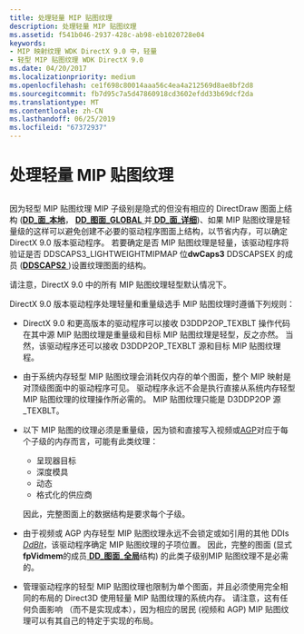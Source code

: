 ```yaml
---
title: 处理轻量 MIP 贴图纹理
description: 处理轻量 MIP 贴图纹理
ms.assetid: f541b046-2937-428c-ab98-eb1020728e04
keywords:
- MIP 映射纹理 WDK DirectX 9.0 中，轻量
- 轻型 MIP 贴图纹理 WDK DirectX 9.0
ms.date: 04/20/2017
ms.localizationpriority: medium
ms.openlocfilehash: ce1f698c80014aaa56c4ea4a212569d8ae8bf2d8
ms.sourcegitcommit: fb7d95c7a5d47860918cd3602efdd33b69dcf2da
ms.translationtype: MT
ms.contentlocale: zh-CN
ms.lasthandoff: 06/25/2019
ms.locfileid: "67372937"
---
```

# <a name="handling-lightweight-mip-map-textures"></a>处理轻量 MIP 贴图纹理


## <span id="ddk_handling_lightweight_mip_map_textures_gg"></span><span id="DDK_HANDLING_LIGHTWEIGHT_MIP_MAP_TEXTURES_GG"></span>


因为轻型 MIP 贴图纹理 MIP 子级别是隐式的但没有相应的 DirectDraw 图面上结构 ([**DD\_面\_本地**](https://docs.microsoft.com/windows/desktop/api/ddrawint/ns-ddrawint-_dd_surface_local)， [**DD\_图面\_GLOBAL** ](https://docs.microsoft.com/windows/desktop/api/ddrawint/ns-ddrawint-_dd_surface_global)并[ **DD\_面\_详细**](https://docs.microsoft.com/windows/desktop/api/ddrawint/ns-ddrawint-_dd_surface_more))、如果 MIP 贴图纹理是轻量级的这样可以避免创建不必要的驱动程序图面上结构，以节省内存，可以确定 DirectX 9.0 版本驱动程序。 若要确定是否 MIP 贴图纹理是轻量，该驱动程序将验证是否 DDSCAPS3\_LIGHTWEIGHTMIPMAP 位**dwCaps3** DDSCAPSEX 的成员 ([**DDSCAPS2** ](https://docs.microsoft.com/previous-versions/windows/hardware/drivers/ff550292(v=vs.85)))设置纹理图面的结构。

请注意，DirectX 9.0 中的所有 MIP 贴图纹理轻型默认情况下。

DirectX 9.0 版本驱动程序处理轻量和重量级选手 MIP 贴图纹理时遵循下列规则：

-   DirectX 9.0 和更高版本的驱动程序可以接收 D3DDP2OP\_TEXBLT 操作代码在其中源 MIP 贴图纹理是重量级和目标 MIP 贴图纹理是轻型，反之亦然。 当然，该驱动程序还可以接收 D3DDP2OP\_TEXBLT 源和目标 MIP 贴图纹理程。

-   由于系统内存轻型 MIP 贴图纹理会消耗仅内存的单个图面，整个 MIP 映射是对顶级图面中的驱动程序可见。 驱动程序永远不会是执行直接从系统内存轻型 MIP 贴图纹理的纹理操作所必需的。 MIP 贴图纹理只能是 D3DDP2OP 源\_TEXBLT。

-   以下 MIP 贴图的纹理必须是重量级，因为锁和直接写入视频或[AGP](agp-support.md)对应于每个子级的内存而言，可能有此类纹理：

    -   呈现器目标
    -   深度模具
    -   动态
    -   格式化的供应商

    因此，完整图面上的数据结构是要求每个子级。

-   由于视频或 AGP 内存轻型 MIP 贴图纹理永远不会锁定或如引用的其他 DDIs [ *DdBlt*](https://docs.microsoft.com/windows/desktop/api/ddrawint/nc-ddrawint-pdd_surfcb_blt)，该驱动程序确定 MIP 贴图纹理的子项位置。 因此，完整的图面 (显式**fpVidmem**的成员[ **DD\_图面\_全局**](https://docs.microsoft.com/windows/desktop/api/ddrawint/ns-ddrawint-_dd_surface_global)结构) 的此类子级别MIP 贴图纹理不是必需的。

-   管理驱动程序的轻型 MIP 贴图纹理也限制为单个图面，并且必须使用完全相同的布局的 Direct3D 使用轻量 MIP 贴图纹理的系统内存。 请注意，这有任何负面影响 （而不是实现成本），因为相应的居民 (视频和 AGP) MIP 贴图纹理可以有其自己的特定于实现的布局。

 

 





